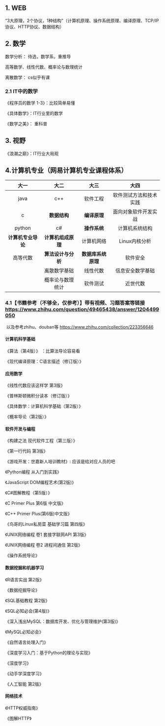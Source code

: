 ## 1. WEB

“3大原理，2个协议，1种结构”（计算机原理、操作系统原理、编译原理、TCP/IP协议、HTTP协议、数据结构）



## 2. 数学

数学分析： 待选，数学系，重推导

高等数学、线性代数、概率论与数理统计

离散数学： cs似乎有课

### 2.1 IT中的数学

《程序员的数学 1-3》：比较简单易懂

《具体数学》：IT行业里的数学

《数学之美》： 重科普



## 3. 视野

《浪潮之巅》：IT行业大局观



## 4.计算机专业（网易计算机专业课程体系）

|        大一        |        大二        |        大三        |          大四          |
| :----------------: | :----------------: | :----------------: | :--------------------: |
|        java        |        c++         |      软件工程      | 软件测试方法和技术实践 |
|         c          |    **数据结构**    |    **编译原理**    |  面向对象软件开发实战  |
|       python       |         c#         |    **操作系统**    |     计算机系统结构     |
| **计算机专业导论** | **计算机组成原理** |     计算机网络     |     Linux内核分析      |
|      高等代数      | **算法设计与分析** | **数据库系统原理** |        软件安全        |
|                    |    离散数学基础    |      线性代数      |    信息安全数学基础    |
|                    |  概率论与数理统计  |      软件测试      |        近世代数        |



### 4.1【书籍参考（不够全，仅参考）】带有视频、习题答案等链接      https://www.zhihu.com/question/49465438/answer/1204499050

​    以及参考zhihu、douban等 https://www.zhihu.com/collection/223356646

#### 计算机科学基础

《算法（第4版）》 ：比算法导论容易看

《现代编译原理：C语言描述（修订版）》

#### 应用数学

《线性代数应该这样学 第3版》

《普林斯顿微积分读本（修订版）》

《具体数学：计算机科学基础（第2版）》

《概率导论（第2版）》

#### 软件开发与编程

《构建之法 现代软件工程（第三版）》

《第一行代码 第3版》

《游戏开发：世嘉新人培训教材》: 应该是给对应人员的吧

《Python编程 从入门到实践》

《JavaScript DOM编程艺术(第2版)》

《C#图解教程（第5版）》

《C Primer Plus 第6版 中文版》

《C++ Primer Plus(第6版)中文版》

《鸟哥的Linux私房菜 基础学习篇 第四版》

《UNIX网络编程 卷1 套接字联网API 第3版》

《UNIX网络编程 卷2 进程间通信 第2版》

《操作系统导论》

#### 数据挖掘和机器学习

《R语言实战 第2版》

《数据挖掘导论》

《SQL基础教程 第2版》

《SQL必知必会(第4版)》

《深入浅出MySQL：数据库开发、优化与管理维护(第3版)》

《MySQL必知必会》

《自然语言处理入门》

《深度学习入门：基于Python的理论与实现》

《深度学习》

《动手学深度学习》

《人工智能 第2版》

#### 网络技术

《HTTP权威指南》

《图解HTTP》